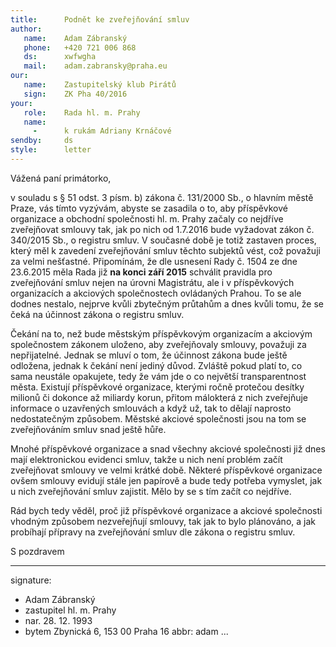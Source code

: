 ```yaml
---
title:      Podnět ke zveřejňování smluv
author:
   name:    Adam Zábranský
   phone:   +420 721 006 868
   ds:      xwfwgha
   mail:    adam.zabransky@praha.eu
our:
   name:    Zastupitelský klub Pirátů
   sign:    ZK Pha 40/2016
your:
   role:    Rada hl. m. Prahy
   name:
     -      k rukám Adriany Krnáčové
sendby:     ds
style:      letter
---
```


Vážená paní primátorko,

v souladu s § 51 odst. 3 písm. b) zákona č. 131/2000 Sb., o hlavním městě Praze, vás tímto vyzývám, abyste se zasadila o to, aby příspěvkové organizace a obchodní společnosti hl. m. Prahy začaly co nejdříve zveřejňovat smlouvy tak, jak po nich od 1.7.2016 bude vyžadovat zákon č. 340/2015 Sb., o registru smluv. V současné době je totiž zastaven proces, který měl k zavedení zveřejňování smluv těchto subjektů vést, což považuji za velmi nešťastné. Připomínám, že dle usnesení Rady č. 1504 ze dne 23.6.2015 měla Rada již **na konci září 2015** schválit pravidla pro zveřejňování smluv nejen na úrovni Magistrátu, ale i v příspěvkových organizacích a akciových společnostech ovládaných Prahou. To se ale dodnes nestalo, nejprve kvůli zbytečným průtahům a dnes kvůli tomu, že se čeká na účinnost zákona o registru smluv.

Čekání na to, než bude městským příspěvkovým organizacím a akciovým společnostem zákonem uloženo, aby zveřejňovaly smlouvy, považuji za nepřijatelné. Jednak se mluví o tom, že účinnost zákona bude ještě odložena, jednak k čekání není jediný důvod. Zvláště pokud platí to, co sama neustále opakujete, tedy že vám jde o co největší transparentnost města. Existují příspěvkové organizace, kterými ročně protečou desítky milionů či dokonce až miliardy korun, přitom málokterá z nich zveřejňuje informace o uzavřených smlouvách a když už, tak to dělají naprosto nedostatečným způsobem. Městské akciové společnosti jsou na tom se zveřejňováním smluv snad ještě hůře.

Mnohé příspěvkové organizace a snad všechny akciové společnosti již dnes mají elektronickou evidenci smluv, takže u nich není problém začít zveřejňovat smlouvy ve velmi krátké době. Některé příspěvkové organizace ovšem smlouvy evidují stále jen papírově a bude tedy potřeba vymyslet, jak u nich zveřejňování smluv zajistit. Mělo by se s tím začít co nejdříve.

Rád bych tedy věděl, proč již příspěvkové organizace a akciové společnosti vhodným způsobem nezveřejňují smlouvy, tak jak to bylo plánováno, a jak probíhají přípravy na zveřejňování smluv dle zákona o registru smluv.

S pozdravem

---
signature:
  - Adam Zábranský
  - zastupitel hl. m. Prahy
  - nar. 28. 12. 1993
  - bytem Zbynická 6, 153 00 Praha 16
abbr:       adam
...
